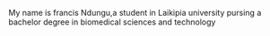 My name is francis Ndungu,a student in Laikipia university pursing a bachelor degree in biomedical sciences and technology
